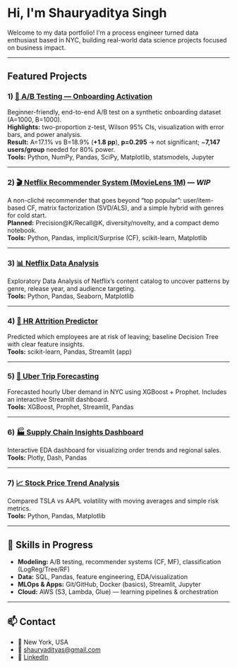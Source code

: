# Hi, I'm Shauryaditya Singh

Welcome to my data portfolio! I'm a process engineer turned data enthusiast based in NYC, building real-world data science projects focused on business impact.

---

## Featured Projects

### 1) [🧪 A/B Testing — Onboarding Activation](https://github.com/shauryadata/ab-testing-onboarding)
Beginner-friendly, end-to-end A/B test on a synthetic onboarding dataset (A=1000, B=1000).  
**Highlights:** two-proportion z-test, Wilson 95% CIs, visualization with error bars, and power analysis.  
**Result:** A=17.1% vs B=18.9% (**+1.8 pp**), **p=0.295** → not significant; ~**7,147 users/group** needed for 80% power.  
**Tools:** Python, NumPy, Pandas, SciPy, Matplotlib, statsmodels, Jupyter

---

### 2) [🎬 Netflix Recommender System (MovieLens 1M)](https://github.com/shauryadata/netflix-recommender) — *WIP*
A non-cliché recommender that goes beyond “top popular”: user/item-based CF, matrix factorization (SVD/ALS), and a simple hybrid with genres for cold start.  
**Planned:** Precision@K/Recall@K, diversity/novelty, and a compact demo notebook.  
**Tools:** Python, Pandas, implicit/Surprise (CF), scikit-learn, Matplotlib

---

### 3) [📊 Netflix Data Analysis](https://github.com/shauryadata/netflix-data-analysis)
Exploratory Data Analysis of Netflix’s content catalog to uncover patterns by genre, release year, and audience targeting.  
**Tools:** Python, Pandas, Seaborn, Matplotlib

---

### 4) [🧠 HR Attrition Predictor](https://github.com/shauryadata/hr-attrition-predictor)
Predicted which employees are at risk of leaving; baseline Decision Tree with clear feature insights.  
**Tools:** scikit-learn, Pandas, Streamlit (app)

---

### 5) [🚖 Uber Trip Forecasting](https://github.com/shauryadata/uber-trip-forecasting)
Forecasted hourly Uber demand in NYC using XGBoost + Prophet. Includes an interactive Streamlit dashboard.  
**Tools:** XGBoost, Prophet, Streamlit, Pandas

---

### 6) [🏭 Supply Chain Insights Dashboard](https://github.com/shauryadata/supply-chain-dashboard)
Interactive EDA dashboard for visualizing order trends and regional sales.  
**Tools:** Plotly, Dash, Pandas

---

### 7) [📈 Stock Price Trend Analysis](https://github.com/shauryadata/stock-data)
Compared TSLA vs AAPL volatility with moving averages and simple risk metrics.  
**Tools:** Python, Pandas, Matplotlib

---

## 🔧 Skills in Progress

- **Modeling:** A/B testing, recommender systems (CF, MF), classification (LogReg/Tree/RF)
- **Data:** SQL, Pandas, feature engineering, EDA/visualization
- **MLOps & Apps:** Git/GitHub, Docker (basics), Streamlit, Jupyter
- **Cloud:** AWS (S3, Lambda, Glue) — learning pipelines & orchestration

---

## 📫 Contact

- 📍 New York, USA  
- 📧 shauryadityas@gmail.com  
- 💼 [LinkedIn](https://www.linkedin.com/in/shauryaditya-singhh)
